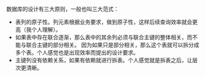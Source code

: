 数据库的设计有三大原则，一般也叫三大范式：
* 表列的原子性。列元素根据业务要求，做到原子性，这样后续查询效率就会更高（我个人理解）。
* 如果表中存在联合逐渐，那么表中的其余列必须与联合主键的整体相关，而不能与联合主键的部分相关。
因为如果只是部分相关，那么这个表就可以拆分成多个表。个人感觉也是出现效率而提出的设计要求。
* 主键列没有依赖关系，如果有依赖就进行拆表。个人感觉就是拆表之后，让层次更清晰。
